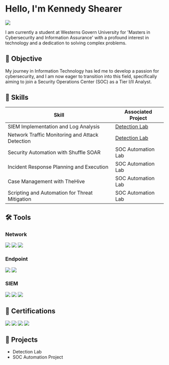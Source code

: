 # Hello, I'm Kennedy Shearer
<a href="https://www.linkedin.com/in/kennedyshearer"><img src="https://img.shields.io/badge/-LinkedIn-0072b1?&style=for-the-badge&logo=linkedin&logoColor=white" /></a>

I am currently a student at Westerns Govern University for 'Masters in Cybersecurity and Information Assurance' with a profound interest in technology and a dedication to solving complex problems.

## 🌱 Objective

My journey in Information Technology has led me to develop a passion for cybersecurity, and I am now eager to transition into this field, specifically aiming to join a Security Operations Center (SOC) as a Tier I/II Analyst.

## 💪 Skills

| Skill                                         | Associated Project         |
|-----------------------------------------------|----------------------------|
| SIEM Implementation and Log Analysis          | <a href="https://google.com">Detection Lab</a>|
| Network Traffic Monitoring and Attack Detection | <a href="https://google.com">Detection Lab</a>|
| Security Automation with Shuffle SOAR         | SOC Automation Lab|
| Incident Response Planning and Execution      | SOC Automation Lab|
| Case Management with TheHive                  | SOC Automation Lab|
| Scripting and Automation for Threat Mitigation | SOC Automation Lab|

## 🛠️ Tools

### Network
<div>
    <img src="https://img.shields.io/badge/-Wireshark-1679A7?&style=for-the-badge&logo=Wireshark&logoColor=white" />
    <img src="https://img.shields.io/badge/-Suricata-EF3B2D?&style=for-the-badge&logo=Suricata&logoColor=white" />
    <img src="https://img.shields.io/badge/-Zeek-777BB4?&style=for-the-badge&logo=Zeek&logoColor=white" />
</div>

### Endpoint
<div>
    <img src="https://img.shields.io/badge/-Microsoft_Defender_for_Endpoint-00A4EF?&style=for-the-badge&logo=Microsoft&logoColor=white" />
    <img src="https://img.shields.io/badge/-Velociraptor-4B275F?&style=for-the-badge&logo=Velociraptor&logoColor=white" />
</div>

### SIEM
<div>
    <img src="https://img.shields.io/badge/-Microsoft_Sentinel-0078D4?&style=for-the-badge&logo=Microsoft&logoColor=white" />
    <img src="https://img.shields.io/badge/-Splunk-000000?&style=for-the-badge&logo=Splunk&logoColor=white" />
    <img src="https://img.shields.io/badge/-Elastic-005571?&style=for-the-badge&logo=Elastic&logoColor=white" />
</div>

## 📝 Certifications

<div>
<a href="https://www.credly.com/badges/766bfb5f-88e8-4e52-894f-8ac25e89d812/public_url" target="_blank"><img src="https://img.shields.io/badge/-CySA%2B-006400?&style=for-the-badge&logo=CompTIA&logoColor=white" /></a>
<a href="https://www.credly.com/badges/df3c261f-d766-4504-b622-15150b495695/public_url"><img src="https://img.shields.io/badge/-Security%2B-FF0000?&style=for-the-badge&logo=CompTIA&logoColor=white" /></a>
<a href="https://www.credly.com/badges/3ee76336-39a9-40a7-82b1-705a457a5a2d/public_url"><img src="https://img.shields.io/badge/-Network%2B-007ACC?&style=for-the-badge&logo=CompTIA&logoColor=white" /></a>
<a href="https://www.credly.com/badges/4e4d90cc-f2d0-4b5d-8ab9-cefe4d32044b/public_url"><img src="https://img.shields.io/badge/-Google%20Cybersecurity%20Professional-000080?&style=for-the-badge&logo=Google&logoColor=white" /></a>
</div>

## 🚧 Projects
- Detection Lab
- SOC Automation Project
